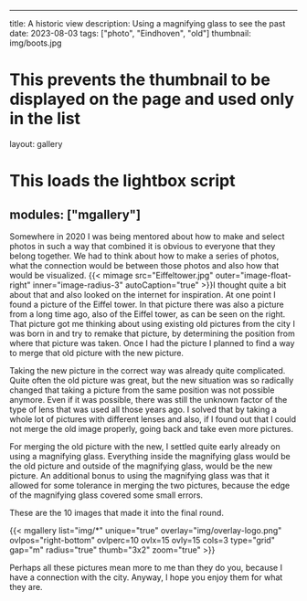 <!-- Cspell:ignore ovlpos ovlx ovly ovlperc lightbox mgallery mimage Eiffeltower -->
<!-- markdownlint-disable MD003 MD022 MD041 -->
---
title: A historic view
description: Using a magnifying glass to see the past
date: 2023-08-03
tags: ["photo", "Eindhoven", "old"]
thumbnail: img/boots.jpg
# This prevents the thumbnail to be displayed on the page and used only in the list
layout: gallery
# This loads the lightbox script
modules: ["mgallery"]
---
<!-- markdownlint-enable MD003 MD022 MD041 -->
Somewhere in 2020 I was being mentored about how to make and select photos in such a way that combined it is obvious to everyone that they belong together. We had to think about how to make a series of photos, what the connection would be between those photos and also how that would be visualized.
{{< mimage src="Eiffeltower.jpg" outer="image-float-right" inner="image-radius-3" autoCaption="true" >}}I thought quite a bit about that and also looked on the internet for inspiration. At one point I found a picture of the Eiffel tower. In that picture there was also a picture from a long time ago, also of the Eiffel tower, as can be seen on the right.  
That picture got me thinking about using existing old pictures from the city I was born in and try to remake that picture, by determining the position from where that picture was taken. Once I had the picture I planned to find a way to merge that old picture with the new picture.

Taking the new picture in the correct way was already quite complicated. Quite often the old picture was great, but the new situation was so radically changed that taking a picture from the same position was not possible anymore. Even if it was possible, there was still the unknown factor of the type of lens that was used all those years ago. I solved that by taking a whole lot of pictures with different lenses and also, if I found out that I could not merge the old image properly, going back and take even more pictures.

For merging the old picture with the new, I settled quite early already on using a magnifying glass. Everything inside the magnifying glass would be the old picture and outside of the magnifying glass, would be the new picture. An additional bonus to using the magnifying glass was that it allowed for some tolerance in merging the two pictures, because the edge of the magnifying glass covered some small errors.

These are the 10 images that made it into the final round.

{{< mgallery list="img/*" unique="true" overlay="img/overlay-logo.png" ovlpos="right-bottom" ovlperc=10 ovlx=15 ovly=15 cols=3 type="grid" gap="m" radius="true" thumb="3x2" zoom="true" >}}

Perhaps all these pictures mean more to me than they do you, because I have a connection with the city. Anyway, I hope you enjoy them for what they are.
